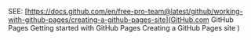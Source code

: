SEE: [https://docs.github.com/en/free-pro-team@latest/github/working-with-github-pages/creating-a-github-pages-site](GitHub.com GitHub Pages Getting started with GitHub Pages Creating a GitHub Pages site
)

